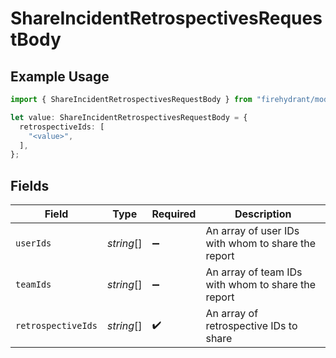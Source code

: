 # ShareIncidentRetrospectivesRequestBody

## Example Usage

```typescript
import { ShareIncidentRetrospectivesRequestBody } from "firehydrant/models/operations";

let value: ShareIncidentRetrospectivesRequestBody = {
  retrospectiveIds: [
    "<value>",
  ],
};
```

## Fields

| Field                                              | Type                                               | Required                                           | Description                                        |
| -------------------------------------------------- | -------------------------------------------------- | -------------------------------------------------- | -------------------------------------------------- |
| `userIds`                                          | *string*[]                                         | :heavy_minus_sign:                                 | An array of user IDs with whom to share the report |
| `teamIds`                                          | *string*[]                                         | :heavy_minus_sign:                                 | An array of team IDs with whom to share the report |
| `retrospectiveIds`                                 | *string*[]                                         | :heavy_check_mark:                                 | An array of retrospective IDs to share             |